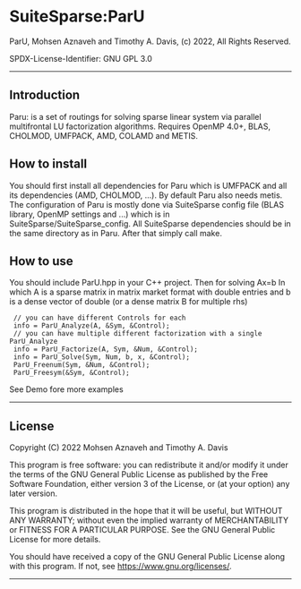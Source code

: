 # SuiteSparse:ParU

ParU, Mohsen Aznaveh and Timothy A. Davis, (c) 2022, All Rights Reserved.

SPDX-License-Identifier: GNU GPL 3.0

--------------------------------------------------------------------------------

## Introduction

Paru: is a set of routings for solving sparse linear system via parallel
multifrontal LU factorization algorithms.  Requires OpenMP 4.0+, BLAS, CHOLMOD,
UMFPACK, AMD, COLAMD and METIS.

##  How to install

You should first install all dependencies for Paru which is UMFPACK and all its 
dependencies (AMD, CHOLMOD, ...). By default Paru also needs metis. The 
configuration of Paru is mostly done via SuiteSparse config file (BLAS library,
OpenMP settings and ...) which is in SuiteSparse/SuiteSparse_config.
All SuiteSparse dependencies should be in the same directory as in Paru.
After that simply call make.

##  How to use

You should include ParU.hpp in your C++ project. Then for solving Ax=b
In which A is a sparse matrix in matrix market format with double entries
and b is a dense vector of double 
(or a dense matrix B for multiple rhs)

     // you can have different Controls for each
     info = ParU_Analyze(A, &Sym, &Control);
     // you can have multiple different factorization with a single ParU_Analyze
     info = ParU_Factorize(A, Sym, &Num, &Control);
     info = ParU_Solve(Sym, Num, b, x, &Control);
     ParU_Freenum(Sym, &Num, &Control);
     ParU_Freesym(&Sym, &Control);

See Demo fore more examples


--------------------------------------------------------------------------------
## License
Copyright (C) 2022 Mohsen Aznaveh and Timothy A. Davis

This program is free software: you can redistribute it and/or modify it under
the terms of the GNU General Public License as published by the Free Software
Foundation, either version 3 of the License, or (at your option) any later
version.

This program is distributed in the hope that it will be useful, but WITHOUT ANY
WARRANTY; without even the implied warranty of MERCHANTABILITY or FITNESS FOR A
PARTICULAR PURPOSE. See the GNU General Public License for more details.

You should have received a copy of the GNU General Public License along with
this program. If not, see <https://www.gnu.org/licenses/>.

--------------------------------------------------------------------------------

